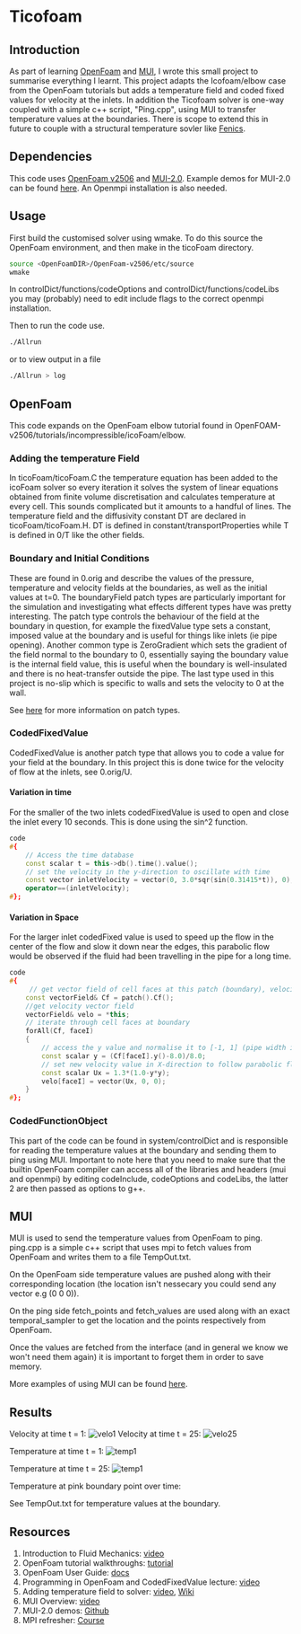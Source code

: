 # Ticofoam
## Introduction
As part of learning [OpenFoam](https://www.openfoam.com/) and [MUI](https://github.com/MxUI/MUI), I wrote this small project to summarise everything I learnt. This project adapts the Icofoam/elbow case from the OpenFoam tutorials but adds a temperature field and coded fixed values for velocity at the inlets. In addition the Ticofoam solver is one-way coupled with a simple c++ script, "Ping.cpp", using MUI to transfer temperature values at the boundaries. There is scope to extend this in future to couple with a structural temperature sovler like [Fenics](https://fenicsproject.org/).

## Dependencies
This code uses [OpenFoam v2506](https://develop.openfoam.com/Development/openfoam/-/wikis/precompiled) and [MUI-2.0](https://github.com/MxUI/MUI). Example demos for MUI-2.0 can be found [here](https://github.com/MxUI/MUI-demo/tree/master?tab=readme-ov-file). An Openmpi installation is also needed.

## Usage
First build the customised solver using wmake. To do this source the OpenFoam environment, and then make in the ticoFoam directory.
```bash
source <OpenFoamDIR>/OpenFoam-v2506/etc/source
wmake
```
In controlDict/functions/codeOptions and controlDict/functions/codeLibs you may (probably) need to edit include flags to the correct openmpi installation.

Then to run the code use.
```bash
./Allrun
```
or to view output in a file
```bash
./Allrun > log
```
## OpenFoam
This code expands on the OpenFoam elbow tutorial found in OpenFOAM-v2506/tutorials/incompressible/icoFoam/elbow.
### Adding the temperature Field
In ticoFoam/ticoFoam.C the temperature equation has been added to the icoFoam solver so every iteration it solves the system of linear equations obtained from finite volume discretisation and calculates temperature at every cell. This sounds complicated but it amounts to a handful of lines. The temperature field and the diffusivity constant DT are declared in ticoFoam/ticoFoam.H. DT is defined in constant/transportProperties while T is defined in 0/T like the other fields.
### Boundary and Initial Conditions
These are found in 0.orig and describe the values of the pressure, temperature and velocity fields at the boundaries, as well as the initial values at t=0.
The boundaryField patch types are particularly important for the simulation and investigating what effects different types have was pretty interesting. The patch type controls the behaviour of the field at the boundary in question, for example the fixedValue type sets a constant, imposed value at the boundary and is useful for things like inlets (ie pipe opening). Another common type is ZeroGradient which sets the gradient of the field normal to the boundary to 0, essentially saying the boundary value is the internal field value, this is useful when the boundary is well-insulated and there is no heat-transfer outside the pipe. The last type used in this project is no-slip which is specific to walls and sets the velocity to 0 at the wall.

See [here](https://www.openfoam.com/documentation/user-guide/5-models-and-physical-properties/5.1-boundary-conditions) for more information on patch types.

### CodedFixedValue
CodedFixedValue is another patch type that allows you to code a value for your field at the boundary. In this project this is done twice for the velocity of flow at the inlets, see 0.orig/U.
#### Variation in time
For the smaller of the two inlets codedFixedValue is used to open and close the inlet every 10 seconds. This is done using the sin^2 function.
```cpp
code
#{
    // Access the time database
    const scalar t = this->db().time().value();
    // set the velocity in the y-direction to oscillate with time
    const vector inletVelocity = vector(0, 3.0*sqr(sin(0.31415*t)), 0);
    operator==(inletVelocity);
#};
```
#### Variation in Space
For the larger inlet codedFixed value is used to speed up the flow in the center of the flow and slow it down near the edges, this parabolic flow would be observed if the fluid had been travelling in the pipe for a long time.
```cpp
code
#{
     // get vector field of cell faces at this patch (boundary), velocity-inlet-5
    const vectorField& Cf = patch().Cf();
    //get velocity vector field
    vectorField& velo = *this;
    // iterate through cell faces at boundary
    forAll(Cf, faceI)
    {
        // access the y value and normalise it to [-1, 1] (pipe width is 16.0)
        const scalar y = (Cf[faceI].y()-8.0)/8.0;
        // set new velocity value in X-direction to follow parabolic flow
        const scalar Ux = 1.3*(1.0-y*y);
        velo[faceI] = vector(Ux, 0, 0);
    }
#};
```
### CodedFunctionObject
This part of the code can be found in system/controlDict and is responsible for reading the temperature values at the boundary and sending them to ping using MUI. Important to note here that you need to make sure that the builtin OpenFoam compiler can access all of the libraries and headers (mui and openmpi) by editing codeInclude, codeOptions and codeLibs, the latter 2 are then passed as options to g++.
## MUI
MUI is used to send the temperature values from OpenFoam to ping. ping.cpp is a simple c++ script that uses mpi to fetch values from OpenFoam and writes them to a file TempOut.txt.

On the OpenFoam side temperature values are pushed along with their corresponding location (the location isn't nessecary you could send any vector e.g (0 0 0)). 

On the ping side fetch_points and fetch_values are used along with an exact temporal_sampler to get the location and the points respectively from OpenFoam.

Once the values are fetched from the interface (and in general we know we won't need them again) it is important to forget them in order to save memory.

More examples of using MUI can be found [here](https://github.com/MxUI/MUI-demo/tree/master?tab=readme-ov-file).
## Results
Velocity at time t = 1:
![velo1](resources/velocityt=1.png)
Velocity at time t = 25:
![velo25](resources/velocityt=25.png)


Temperature at time t = 1:
![temp1](resources/tempt=1.png)

Temperature at time t = 25:
![temp1](resources/tempt=25.png)

Temperature at pink boundary point over time:

See TempOut.txt for temperature values at the boundary.
## Resources
1. Introduction to Fluid Mechanics: [video](https://www.youtube.com/watch?v=lJM4GuUd3Hk)
2. OpenFoam tutorial walkthroughs: [tutorial](https://www.openfoam.com/documentation/tutorial-guide)
3. OpenFoam User Guide: [docs](https://www.openfoam.com/documentation/user-guide)
4. Programming in OpenFoam and CodedFixedValue lecture: [video](https://www.youtube.com/watch?v=JNY4jozbsM8&t=1990s)
5. Adding temperature field to solver: [video](https://www.youtube.com/watch?v=SYB5nfeZ0dA), [Wiki](https://openfoamwiki.net/index.php/How_to_add_temperature_to_icoFoam)
6. MUI Overview: [video](https://www.youtube.com/watch?v=4MfeY0Dwd2Y)
7. MUI-2.0 demos: [Github](https://github.com/MxUI/MUI-demo/tree/master?tab=readme-ov-file)
8. MPI refresher: [Course](https://www.archer2.ac.uk/training/courses/200514-mpi/)
